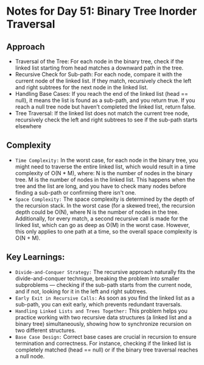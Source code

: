 # Notes for Day 51: Binary Tree Inorder Traversal

## Approach

- Traversal of the Tree: For each node in the binary tree, check if the linked list starting from head matches a downward path in the tree.
- Recursive Check for Sub-path: For each node, compare it with the current node of the linked list. If they match, recursively check the left and right subtrees for the next node in the linked list.
- Handling Base Cases: If you reach the end of the linked list (head == null), it means the list is found as a sub-path, and you return true.
  If you reach a null tree node but haven’t completed the linked list, return false.
- Tree Traversal: If the linked list does not match the current tree node, recursively check the left and right subtrees to see if the sub-path starts elsewhere

## Complexity

- `Time Complexity:`
  In the worst case, for each node in the binary tree, you might need to traverse the entire linked list, which would result in a time complexity of O(N \* M), where:
  N is the number of nodes in the binary tree.
  M is the number of nodes in the linked list.
  This happens when the tree and the list are long, and you have to check many nodes before finding a sub-path or confirming there isn't one.
- `Space Complexity:`
  The space complexity is determined by the depth of the recursion stack.
  In the worst case (for a skewed tree), the recursion depth could be O(N), where N is the number of nodes in the tree.
  Additionally, for every match, a second recursive call is made for the linked list, which can go as deep as O(M) in the worst case. However, this only applies to one path at a time, so the overall space complexity is O(N + M).

## Key Learnings:

- `Divide-and-Conquer Strategy:` The recursive approach naturally fits the divide-and-conquer technique, breaking the problem into smaller subproblems — checking if the sub-path starts from the current node, and if not, looking for it in the left and right subtrees.
- `Early Exit in Recursive Calls:` As soon as you find the linked list as a sub-path, you can exit early, which prevents redundant traversals.
- `Handling Linked Lists and Trees Together:` This problem helps you practice working with two recursive data structures (a linked list and a binary tree) simultaneously, showing how to synchronize recursion on two different structures.
- `Base Case Design:` Correct base cases are crucial in recursion to ensure termination and correctness. For instance, checking if the linked list is completely matched (head == null) or if the binary tree traversal reaches a null node.
